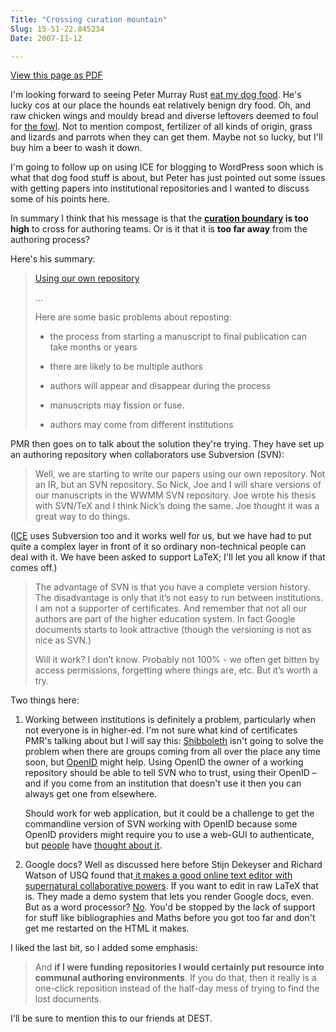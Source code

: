 ```yaml
---
Title: "Crossing curation mountain"
Slug: 15-51-22.845234
Date: 2007-11-12

---
```

<div>

[View this page as PDF](/blog/2007/11/12/15-51-22.845234/100.pdf)

<span
style="background-color:transparent; country:US; language:en; "><span
class="T2">I'm looking forward to seeing Peter Murray Rust
</span></span>[<span
style="background-color:transparent; country:US; language:en; "><span
class="T2">eat my dog
food</span></span>](http://wwmm.ch.cam.ac.uk/blogs/murrayrust/?p=806)<span
style="background-color:transparent; country:US; language:en; "><span
class="T2">. He's lucky cos at our place the hounds eat relatively
benign dry food. Oh, and raw chicken wings and mouldy bread and diverse
leftovers deemed to foul for </span></span>[<span
style="background-color:transparent; country:US; language:en; "><span
class="T2">the
fowl</span></span>](http://ptsefton.com/blog/2007/02/08/chooks)<span
style="background-color:transparent; country:US; language:en; "><span
class="T2">. Not to mention compost, fertilizer of all kinds of origin,
grass and lizards and parrots when they can get them. Maybe not so
lucky, but I'll buy him a beer to wash it down.</span></span>

I'm going to follow up on using ICE for blogging to WordPress soon which
is what that dog food stuff is about, but Peter has just pointed out
some issues with getting papers into institutional repositories and I
wanted to discuss some of his points here.

<span
style="background-color:transparent; country:US; language:en; "><span
class="T2">In summary I think that his message is that the
</span></span>[**<span>curation
boundary</span>**](http://ptsefton.com/blog/2007/02/07/curation-boundary)**<span>
is too high</span>**<span
style="background-color:transparent; country:US; language:en; "><span
class="T2"> to cross for authoring teams. Or is it that it is
</span></span>**<span>too far away</span>**<span
style="background-color:transparent; country:US; language:en; "><span
class="T2"> from the authoring process?</span></span>

Here's his summary:

> [<span
> style="background-color:transparent; country:US; language:en; "><span
> class="T2">Using our own
> repository</span></span>](http://wwmm.ch.cam.ac.uk/blogs/murrayrust/?p=811)
>
> ...
>
> Here are some basic problems about reposting:
>
> -   the process from starting a manuscript to final publication can
>     take months or years
>
> -   there are likely to be multiple authors
>
> -   authors will appear and disappear during the process
>
> -   manuscripts may fission or fuse.
>
> -   authors may come from different institutions
>
PMR then goes on to talk about the solution they're trying. They have
set up an authoring repository when collaborators use Subversion (SVN):

> Well, we are starting to write our papers using our own repository.
> Not an IR, but an SVN repository. So Nick, Joe and I will share
> versions of our manuscripts in the WWMM SVN repository. Joe wrote his
> thesis with SVN/TeX and I think Nick<span
> class="spCh spChx2019">’</span>s doing the same. Joe thought it was a
> great way to do things.

([ICE](http://ice.usq.edu.au/) uses Subversion too and it works well for
us, but we have had to put quite a complex layer in front of it so
ordinary non-technical people can deal with it. We have been asked to
support LaTeX; I'll let you all know if that comes off.)

> The advantage of SVN is that you have a complete version history. The
> disadvantage is only that it<span class="spCh spChx2019">’</span>s not
> easy to run between institutions. I am not a supporter of
> certificates. And remember that not all our authors are part of the
> higher education system. In fact Google documents starts to look
> attractive (though the versioning is not as nice as SVN.)
>
> Will it work? I don<span class="spCh spChx2019">’</span>t know.
> Probably not 100% - we often get bitten by access permissions,
> forgetting where things are, etc. But it<span
> class="spCh spChx2019">’</span>s worth a try.

Two things here:

1.  <span
    style="background-color:transparent; country:US; language:en; "><span
    class="T2">Working between institutions is definitely a problem,
    particularly when not everyone is in higher-ed. I'm not sure what
    kind of certificates PMR's talking about but I will say this:
    </span></span>[<span
    style="background-color:transparent; country:US; language:en; "><span
    class="T2">Shibboleth</span></span>](http://shibboleth.internet2.edu/)<span
    style="background-color:transparent; country:US; language:en; "><span
    class="T2"> isn't going to solve the problem when there are groups
    coming from all over the place any time soon, but
    </span></span>[<span
    style="background-color:transparent; country:US; language:en; "><span
    class="T2">OpenID</span></span>](http://openid.net/)<span
    style="background-color:transparent; country:US; language:en; "><span
    class="T2"> might help. Using OpenID the owner of a working
    repository should be able to tell SVN who to trust, using their
    OpenID <span class="spCh spChx2013">–</span> and if you come from an
    institution that doesn't use it then you can always get one from
    elsewhere.</span></span>

    <span
    style="background-color:transparent; country:US; language:en; "><span
    class="T2">Should work for web application, but it could be a
    challenge to get the commandline version of SVN working with OpenID
    because some OpenID providers might require you to use a web-GUI to
    authenticate, but </span></span>[<span
    style="background-color:transparent; country:US; language:en; "><span
    class="T2">people</span></span>](http://bloritsch.d-haven.net/articles/2007/07/27/openid-as-authentication-wrapper)
    have [<span
    style="background-color:transparent; country:US; language:en; "><span
    class="T2">thought about
    it</span></span>](http://brad.livejournal.com/2206769.html)<span
    style="background-color:transparent; country:US; language:en; "><span
    class="T2">.</span></span>

2.  <span
    style="background-color:transparent; country:US; language:en; "><span
    class="T2">Google docs? Well as discussed here before Stijn Dekeyser
    and Richard Watson of USQ found that</span></span>[<span
    style="background-color:transparent; country:US; language:en; "><span
    class="T2"> it makes a good online text editor with supernatural
    collaborative
    powers</span></span>](http://ptsefton.com/blog/2006/12/06/goog_docs)<span
    style="background-color:transparent; country:US; language:en; "><span
    class="T2">. If you want to edit in raw LaTeX that is. They made a
    demo system that lets you render Google docs, even. But as a word
    processor? </span></span>[<span
    style="background-color:transparent; country:US; language:en; "><span
    class="T2">No</span></span>](http://ptsefton.com/blog/2007/07/05/the_web_with_google_docs)<span
    style="background-color:transparent; country:US; language:en; "><span
    class="T2">. You'd be stopped by the lack of support for stuff like
    bibliographies and Maths before you got too far and don't get me
    restarted on the HTML it makes.</span></span>

I liked the last bit, so I added some emphasis:

> And **if I were funding repositories I would certainly put resource
> into communal authoring environments**. If you do that, then it really
> is a one-click reposition instead of the half-day mess of trying to
> find the lost documents.

I'll be sure to mention this to our friends at DEST.

</div>
